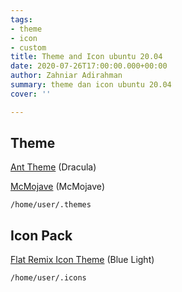 ```yaml
---
tags:
- theme
- icon
- custom
title: Theme and Icon ubuntu 20.04
date: 2020-07-26T17:00:00.000+00:00
author: Zahniar Adirahman
summary: theme dan icon ubuntu 20.04
cover: ''

---
```

## Theme

[Ant Theme](https://www.gnome-look.org/p/1099856/) (Dracula)

[McMojave](https://www.gnome-look.org/p/1275087/ "https://www.gnome-look.org/p/1275087/") (McMojave)

`/home/user/.themes`

## Icon Pack

[Flat Remix Icon Theme](https://www.gnome-look.org/p/1012430/) (Blue Light)

`/home/user/.icons`